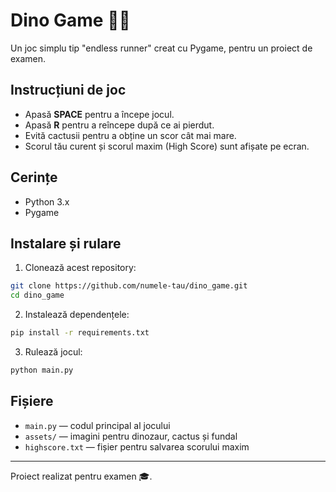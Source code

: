 # Dino Game 🦖🌵

Un joc simplu tip "endless runner" creat cu Pygame, pentru un proiect de examen.

## Instrucțiuni de joc

- Apasă **SPACE** pentru a începe jocul.
- Apasă **R** pentru a reîncepe după ce ai pierdut.
- Evită cactusii pentru a obține un scor cât mai mare.
- Scorul tău curent și scorul maxim (High Score) sunt afișate pe ecran.

## Cerințe

- Python 3.x
- Pygame

## Instalare și rulare

1. Clonează acest repository:

```bash
git clone https://github.com/numele-tau/dino_game.git
cd dino_game
```

2. Instalează dependențele:

```bash
pip install -r requirements.txt
```

3. Rulează jocul:

```bash
python main.py
```

## Fișiere

- `main.py` — codul principal al jocului
- `assets/` — imagini pentru dinozaur, cactus și fundal
- `highscore.txt` — fișier pentru salvarea scorului maxim

---

Proiect realizat pentru examen 🎓.

